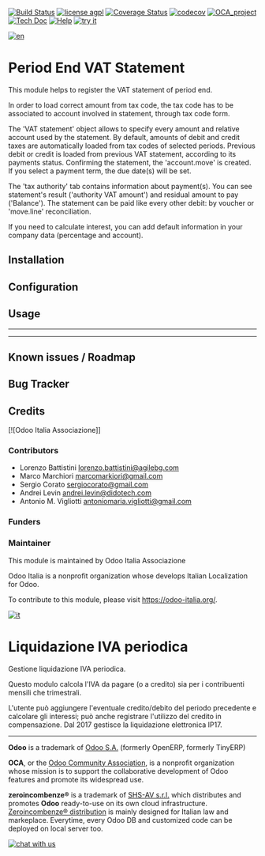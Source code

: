 [![Build Status](https://travis-ci.org/zeroincombenze/l10n-italy.svg?branch=6.1)](https://travis-ci.org/zeroincombenze/l10n-italy)
[![license agpl](https://img.shields.io/badge/licence-AGPL--3-blue.svg)](http://www.gnu.org/licenses/agpl-3.0.html)
[![Coverage Status](https://coveralls.io/repos/github/zeroincombenze/l10n-italy/badge.svg?branch=6.1)](https://coveralls.io/github/zeroincombenze/l10n-italy?branch=6.1)
[![codecov](https://codecov.io/gh/zeroincombenze/l10n-italy/branch/6.1/graph/badge.svg)](https://codecov.io/gh/zeroincombenze/l10n-italy/branch/6.1)
[![OCA_project](http://www.zeroincombenze.it/wp-content/uploads/ci-ct/prd/button-oca-6.svg)](https://github.com/OCA/l10n-italy/tree/6.1)
[![Tech Doc](http://www.zeroincombenze.it/wp-content/uploads/ci-ct/prd/button-docs-6.svg)](http://wiki.zeroincombenze.org/en/Odoo/6.1/dev)
[![Help](http://www.zeroincombenze.it/wp-content/uploads/ci-ct/prd/button-help-6.svg)](http://wiki.zeroincombenze.org/en/Odoo/6.1/man/FI)
[![try it](http://www.zeroincombenze.it/wp-content/uploads/ci-ct/prd/button-try-it-6.svg)](http://erp6.zeroincombenze.it)

[![en](http://www.shs-av.com/wp-content/en_US.png)](http://wiki.zeroincombenze.org/it/Odoo/6.1/man)

Period End VAT Statement
========================

This module helps to register the VAT statement of period end.

In order to load correct amount from tax code, the tax code has to be
associated to account involved in statement, through tax code form.

The 'VAT statement' object allows to specify every amount and relative account
used by the statement.
By default, amounts of debit and credit taxes are automatically loaded
from tax codes of selected periods.
Previous debit or credit is loaded from previous VAT statement, according
to its payments status.
Confirming the statement, the 'account.move' is created. If you select
a payment term, the due date(s) will be set.

The 'tax authority' tab contains information about payment(s).
You can see statement's result ('authority VAT amount') and residual
amount to pay ('Balance').
The statement can be paid like every other debit: by voucher or 'move.line'
reconciliation.

If you need to calculate interest, you can add default information in your
company data (percentage and account).


Installation
------------



Configuration
-------------



Usage
-----

-----

-----

Known issues / Roadmap
----------------------



Bug Tracker
-----------



Credits
-------




[![Odoo Italia Associazione]]



### Contributors




-   Lorenzo Battistini <lorenzo.battistini@agilebg.com>
-   Marco Marchiori <marcomarkiori@gmail.com>
-   Sergio Corato <sergiocorato@gmail.com>
-   Andrei Levin <andrei.levin@didotech.com>
-   Antonio M. Vigliotti <antoniomaria.vigliotti@gmail.com>


### Funders

### Maintainer






This module is maintained by Odoo Italia Associazione

Odoo Italia is a nonprofit organization whose develops Italian Localization for
Odoo.

To contribute to this module, please visit <https://odoo-italia.org/>.



[![it](http://www.shs-av.com/wp-content/it_IT.png)](http://wiki.zeroincombenze.org/it/Odoo/6.1/man)

Liquidazione IVA periodica
==========================

Gestione liquidazione IVA periodica.

Questo modulo calcola l'IVA da pagare (o a credito) sia per i contribuenti
mensili che trimestrali.

L'utente può aggiungere l'eventuale credito/debito del periodo precedente e
calcolare gli interessi; può anche registrare l'utilizzo del credito in
compensazione.
Dal 2017 gestisce la liquidazione elettronica IP17.


[//]: # (copyright)

----

**Odoo** is a trademark of [Odoo S.A.](https://www.odoo.com/) (formerly OpenERP, formerly TinyERP)

**OCA**, or the [Odoo Community Association](http://odoo-community.org/), is a nonprofit organization whose
mission is to support the collaborative development of Odoo features and
promote its widespread use.

**zeroincombenze®** is a trademark of [SHS-AV s.r.l.](http://www.shs-av.com/)
which distributes and promotes **Odoo** ready-to-use on its own cloud infrastructure.
[Zeroincombenze® distribution](http://wiki.zeroincombenze.org/en/Odoo)
is mainly designed for Italian law and markeplace.
Everytime, every Odoo DB and customized code can be deployed on local server too.

[//]: # (end copyright)

[//]: # (addons)

[//]: # (end addons)

[![chat with us](https://www.shs-av.com/wp-content/chat_with_us.gif)](https://tawk.to/85d4f6e06e68dd4e358797643fe5ee67540e408b)
